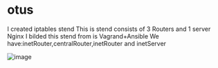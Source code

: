 # otus
I created iptables stend
This is stend consists of 3 Routers and 1 server Nginx
I bilded this stend from is Vagrand+Ansible
We have:inetRouter,centralRouter,inetRouter and inetServer

![image](https://github.com/tulamelkii/otus/assets/130311206/82bc1d27-2460-444f-b171-abab798267ed)
